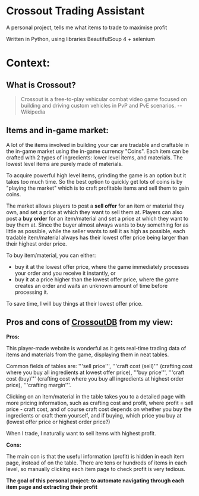 # Crossout Trading Assistant
A personal project, tells me what items to trade to maximise profit

Written in Python, using libraries BeautifulSoup 4 + selenium

# Context:

## What is Crossout?
> Crossout is a free-to-play vehicular combat video game focused on building and driving custom vehicles in PvP and PvE scenarios. --Wikipedia

## Items and in-game market:
A lot of the items involved in building your car are tradable and craftable in the in-game market using the in-game currency "Coins". Each item can be crafted with 2 types of ingredients: lower level items, and materials. The lowest level items are purely made of materials.

To acquire powerful high level items, grinding the game is an option but it takes too much time. So the best option to quickly get lots of coins is by "playing the market" which is to craft profitable items and sell them to gain coins.

The market allows players to post a **sell offer** for an item or material they own, and set a price at which they want to sell them at. Players can also post a **buy order** for an item/material and set a price at which they want to buy them at. Since the buyer almost always wants to buy something for as little as possible, while the seller wants to sell it as high as possible, each tradable item/material always has their lowest offer price being larger than their highest order price. 

To buy item/material, you can either:
- buy it at the lowest offer price, where the game immediately processes your order and you receive it instantly, or
- buy it at a price higher than the lowest offer price, where the game creates an order and waits an unknown amount of time before processing it.

To save time, I will buy things at their lowest offer price.

## Pros and cons of [CrossoutDB](https://crossoutdb.com/) from my view:
**Pros:**

This player-made website is wonderful as it gets real-time trading data of items and materials from the game, displaying them in neat tables. 

Common fields of tables are: '''sell price''', '''craft cost (sell)''' (crafting cost where you buy all ingredients at lowest offer price), '''buy price''', '''craft cost (buy)''' (crafting cost where you buy all ingredients at highest order price), '''crafting margin'''.

Clicking on an item/material in the table takes you to a detailed page with more pricing information, such as crafting cost and profit, where profit = sell price - craft cost, and of course craft cost depends on whether you buy the ingredients or craft them yourself, and if buying, which price you buy at (lowest offer price or highest order price?)

When I trade, I naturally want to sell items with highest profit.

**Cons:**

The main con is that the useful information (profit) is hidden in each item page, instead of on the table. There are tens or hundreds of items in each level, so manually clicking each item page to check profit is very tedious.

**The goal of this personal project: to automate navigating through each item page and extracting their profit**


